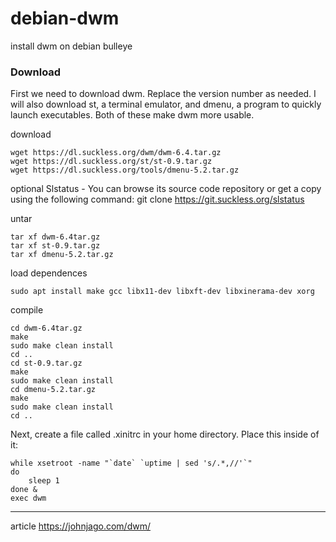# debian-dwm
 install dwm on debian bulleye

### Download
First we need to download dwm. Replace the version number as needed. I will also download st, a terminal emulator, and dmenu, a program to quickly launch executables. Both of these make dwm more usable.

download

````
wget https://dl.suckless.org/dwm/dwm-6.4.tar.gz
wget https://dl.suckless.org/st/st-0.9.tar.gz
wget https://dl.suckless.org/tools/dmenu-5.2.tar.gz
````
optional Slstatus - You can browse its source code repository or get a copy using the following command:
git clone https://git.suckless.org/slstatus

untar

````
tar xf dwm-6.4tar.gz
tar xf st-0.9.tar.gz
tar xf dmenu-5.2.tar.gz
````

load dependences

````
sudo apt install make gcc libx11-dev libxft-dev libxinerama-dev xorg
````
compile

````
cd dwm-6.4tar.gz
make
sudo make clean install
cd ..
cd st-0.9.tar.gz
make
sudo make clean install
cd dmenu-5.2.tar.gz
make
sudo make clean install
cd ..
````
Next, create a file called .xinitrc in your home directory. Place this inside of it:
````
while xsetroot -name "`date` `uptime | sed 's/.*,//'`"
do
	sleep 1
done &
exec dwm
````





---
article https://johnjago.com/dwm/ 

